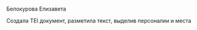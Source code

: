<TEI> 

 <teiHeader> 

 <fileDesc> 

 <titleStmt> 

 <title>Задание 2</title> 

 </titleStmt> 

 <respStmt> 

 <persName>Белокурова Елизавета</persName> 

 <resp>Создала TEI документ, разметила текст, выделив персоналии и места</resp> 

 </respStmt> 

 </fileDesc> 

 </teiHeader> 

 <text>
